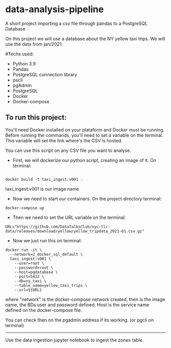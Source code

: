 # data-analysis-pipeline
A short project importing a csv file through pandas to a PostgreSQL Database

On this project we will use a database about the NY yellow taxi trips. We will use the data from jan/2021

#Techs used:
- Python 3.9
- Pandas
- PostgreSQL connection library
- pscli
- pgAdmin
- PostgreSQL
- Docker
- Docker-compose

## To run this project:


You'll need Docker installed on your plataform and Docker must be running.
Before running the commands, you'll need to set a variable on the terminal. This variable will set the link where's the CSV is hosted.

You can use this script on any CSV file you want to analyse.


- First, we will dockerize our python script, creating an image of it. On terminal:

```

docker build -t taxi_ingest:v001 .

```

taxi_ingest:v001 is our image name

- Now we need to start our containers. On the project directory terminal:

```
docker-compose up
```

- Then we need to set the URL variable on the terminal:

```
URL="https://github.com/DataTalksClub/nyc-tlc-data/releases/download/yellow/yellow_tripdata_2021-01.csv.gz"
```

- Now we just run this on terminal:

```
docker run -it \
  --network=2_docker_sql_default \
  taxi_ingest:v001 \
    --user=root \
    --password=root \
    --host=pgdatabase \
    --port=5432 \
    --db=ny_taxi \
    --table_name=yellow_taxi_trips \
    --url=${URL}
```
where "network" is the docker-compose network created, then is the image name, the BDs user and password defined. Host is the service name defined on the docker-compose file.

You can check then on the pgadmin address if its working. (or pgcli on terminal)


-----------------

Use the data ingestion jupyter notebook to ingest the zones table.


